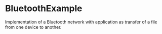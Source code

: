 # BluetoothExample
 Implementation of a Bluetooth network with application as transfer of a file from one device to another.
